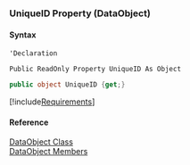 ﻿### UniqueID Property (DataObject)

#### Syntax

```vbnet
'Declaration

Public ReadOnly Property UniqueID As Object
```

```csharp
public object UniqueID {get;}
```

[!include[Requirements](../partials/requirements.md)]

#### Reference

[DataObject Class](fcSDK~FChoice.Foundation.DataObjects.DataObject.md)  
[DataObject Members](fcSDK~FChoice.Foundation.DataObjects.DataObject_members.md)